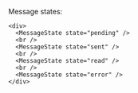 Message states:

    <div>
      <MessageState state="pending" />
      <br />
      <MessageState state="sent" />
      <br />
      <MessageState state="read" />
      <br />
      <MessageState state="error" />
    </div>
